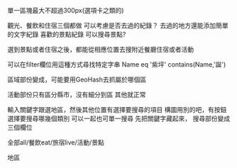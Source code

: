 單一區塊最大不超過300px(選項卡之類的)

觀光、餐飲和住宿三個都做
可以考慮是否去過的紀錄？
去過的地方還能添加簡單的文字紀錄
喜歡的景點紀錄
可以搜尋景點?

選到景點或者住宿之後，都能從相應位置去搜附近餐廳住宿或者活動


可以在filter欄位用這種方式尋找特定字串
Name eq '紫坪'
contains(Name,'誕')


區域部份變成，可能要用GeoHash去抓屬於哪個區

活動部份只有區分縣市，沒有細分到區
其他就正常

輸入關鍵字跟選地區，然後其他位置有選擇要搜尋的項目
構圖用別的吧，有按鈕選擇要搜尋哪幾個類別
可以一起也可單一搜尋
先把關鍵字藏起來，
搜尋部份變成三個欄位

全部all/餐飲eat/旅宿live/活動/景點

地區
